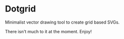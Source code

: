 # Dotgrid

Minimalist vector drawing tool to create grid based SVGs.

There isn't much to it at the moment. Enjoy!